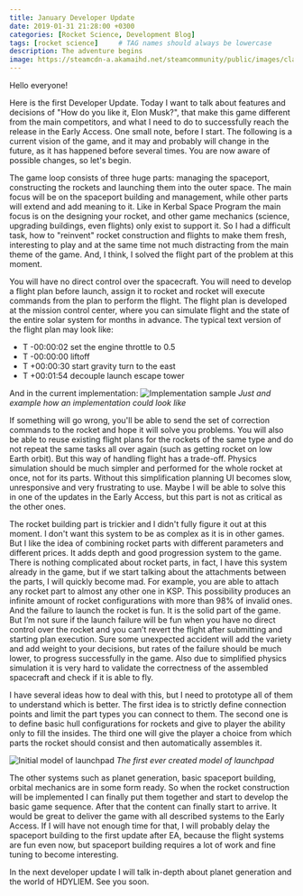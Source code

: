 ```yaml
---
title: January Developer Update
date: 2019-01-31 21:28:00 +0300
categories: [Rocket Science, Development Blog]
tags: [rocket science]     # TAG names should always be lowercase
description: The adventure begins
image: https://steamcdn-a.akamaihd.net/steamcommunity/public/images/clans/34094219/6c91d88a480d31c543b1ffe108d8278e09048fbb.png
---
```

Hello everyone!

Here is the first Developer Update. Today I want to talk about features and decisions of "How do you like it, Elon Musk?", that make this game different from the main competitors, and what I need to do to successfully reach the release in the Early Access. One small note, before I start. The following is a current vision of the game, and it may and probably will change in the future, as it has happened before several times. You are now aware of possible changes, so let's begin.

The game loop consists of three huge parts: managing the spaceport, constructing the rockets and launching them into the outer space. The main focus will be on the spaceport building and management, while other parts will extend and add meaning to it. Like in Kerbal Space Program the main focus is on the designing your rocket, and other game mechanics (science, upgrading buildings, even flights) only exist to support it. So I had a difficult task, how to "reinvent" rocket construction and flights to make them fresh, interesting to play and at the same time not much distracting from the main theme of the game. And, I think, I solved the flight part of the problem at this moment.

You will have no direct control over the spacecraft. You will need to develop a flight plan before launch, assign it to rocket and rocket will execute commands from the plan to perform the flight. The flight plan is developed at the mission control center, where you can simulate flight and the state of the entire solar system for months in advance. The typical text version of the flight plan may look like:

- T -00:00:02 set the engine throttle to 0.5
- T -00:00:00 liftoff
- T +00:00:30 start gravity turn to the east
- T +00:01:54 decouple launch escape tower

And in the current implementation:
![Implementation sample](https://steamcdn-a.akamaihd.net/steamcommunity/public/images/clans/34094219/5f96a7f84c4a67eea375c37300719b0d70ce85d5.png)
_Just and example how an implementation could look like_

If something will go wrong, you'll be able to send the set of correction commands to the rocket and hope it will solve you problems. You will also be able to reuse existing flight plans for the rockets of the same type and do not repeat the same tasks all over again (such as getting rocket on low Earth orbit). But this way of handling flight has a trade-off. Physics simulation should be much simpler and performed for the whole rocket at once, not for its parts. Without this simplification planning UI becomes slow, unresponsive and very frustrating to use. Maybe I will be able to solve this in one of the updates in the Early Access, but this part is not as critical as the other ones. 

The rocket building part is trickier and I didn't fully figure it out at this moment. I don't want this system to be as complex as it is in other games. But I like the idea of combining rocket parts with different parameters and different prices. It adds depth and good progression system to the game. There is nothing complicated about rocket parts, in fact, I have this system already in the game, but if we start talking about the attachments between the parts, I will quickly become mad. For example, you are able to attach any rocket part to almost any other one in KSP. This possibility produces an infinite amount of rocket configurations with more than 98% of invalid ones. And the failure to launch the rocket is fun. It is the solid part of the game. But I’m not sure if the launch failure will be fun when you have no direct control over the rocket and you can’t revert the flight after submitting and starting plan execution. Sure some unexpected accident will add the variety and add weight to your decisions, but rates of the failure should be much lower, to progress successfully in the game. Also due to simplified physics simulation it is very hard to validate the correctness of the assembled spacecraft and check if it is able to fly.

I have several ideas how to deal with this, but I need to prototype all of them to understand which is better. The first idea is to strictly define connection points and limit the part types you can connect to them. The second one is to define basic hull configurations for rockets and give to player the ability only to fill the insides. The third one will give the player a choice from which parts the rocket should consist and then automatically assembles it.

![Initial model of launchpad](https://steamcdn-a.akamaihd.net/steamcommunity/public/images/clans/34094219/b4c68eeaf4e45c303890392c5a5abc41450fd7f7.png)
_The first ever created model of launchpad_

The other systems such as planet generation, basic spaceport building, orbital mechanics are in some form ready. So when the rocket construction will be implemented I can finally put them together and start to develop the basic game sequence. After that the content can finally start to arrive. It would be great to deliver the game with all described systems to the Early Access. If I will have not enough time for that, I will probably delay the spaceport building to the first update after EA, because the flight systems are fun even now, but spaceport building requires a lot of work and fine tuning to become interesting.

In the next developer update I will talk in-depth about planet generation and the world of HDYLIEM. See you soon.
